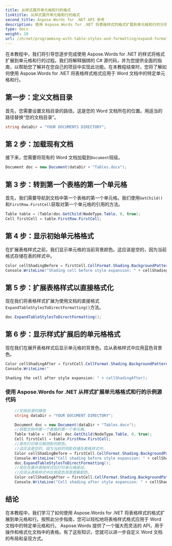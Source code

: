 ```yaml
---
title: 从样式展开单元格和行的格式
linktitle: 从样式展开单元格和行的格式
second_title: Aspose.Words for .NET API 参考
description: 使用 Aspose.Words for .NET 将表格样式的格式扩展到单元格和行的分步指南。
type: docs
weight: 10
url: /zh/net/programming-with-table-styles-and-formatting/expand-formatting-on-cells-and-row-from-style/
---
```


在本教程中，我们将引导您逐步完成使用 Aspose.Words for .NET 的样式将格式扩展到单元格和行的过程。我们将解释捆绑的 C# 源代码，并为您提供全面的指南，以帮助您了解并在您自己的项目中实现此功能。在本教程结束时，您将了解如何使用 Aspose.Words for .NET 将表格样式格式应用于 Word 文档中的特定单元格和行。


## 第一步：定义文档目录
首先，您需要设置文档目录的路径。这是您的 Word 文档所在的位置。用适当的路径替换“您的文档目录”。

```csharp
string dataDir = "YOUR DOCUMENTS DIRECTORY";
```

## 第 2 步：加载现有文档
接下来，您需要将现有的 Word 文档加载到`Document`班级。

```csharp
Document doc = new Document(dataDir + "Tables.docx");
```

## 第 3 步：转到第一个表格的第一个单元格
首先，我们需要导航到文档中第一个表格的第一个单元格。我们使用`GetChild()`和`FirstRow.FirstCell`获取对第一个单元格的引用的方法。

```csharp
Table table = (Table)doc.GetChild(NodeType.Table, 0, true);
Cell firstCell = table.FirstRow.FirstCell;
```

## 第 4 步：显示初始单元格格式
在扩展表格样式之前，我们显示单元格的当前背景颜色。这应该是空的，因为当前格式存储在表的样式中。

```csharp
Color cellShadingBefore = firstCell.CellFormat.Shading.BackgroundPatternColor;
Console.WriteLine("Shading cell before style expansion: " + cellShadingBefore);
```

## 第 5 步：扩展表格样式以直接格式化
现在我们将表格样式扩展为使用文档的直接格式`ExpandTableStylesToDirectFormatting()`方法。

```csharp
doc.ExpandTableStylesToDirectFormatting();
```

## 第 6 步：显示样式扩展后的单元格格式
现在我们在展开表格样式后显示单元格的背景色。应从表格样式中应用蓝色背景色。

```csharp
Color cellShadingAfter = firstCell.CellFormat.Shading.BackgroundPatternColor;
Console.WriteLine("

Shading the cell after style expansion: " + cellShadingAfter);
```

### 使用 Aspose.Words for .NET 从样式扩展单元格格式和行的示例源代码 

```csharp
	//文档目录的路径
	string dataDir = "YOUR DOCUMENT DIRECTORY";

	Document doc = new Document(dataDir + "Tables.docx");
	//获取文档中第一个表格的第一个单元格。
	Table table = (Table) doc.GetChild(NodeType.Table, 0, true);
	Cell firstCell = table.FirstRow.FirstCell;
	//首先打印单元格阴影的颜色。
	//这应该是空的，因为当前的阴影存储在表格样式中。
	Color cellShadingBefore = firstCell.CellFormat.Shading.BackgroundPatternColor;
	Console.WriteLine("Cell shading before style expansion: " + cellShadingBefore);
	doc.ExpandTableStylesToDirectFormatting();
	//现在在展开表格样式后打印单元格底纹。
	//应该从表格样式中应用蓝色背景图案颜色。
	Color cellShadingAfter = firstCell.CellFormat.Shading.BackgroundPatternColor;
	Console.WriteLine("Cell shading after style expansion: " + cellShadingAfter);
```

## 结论
在本教程中，我们学习了如何使用 Aspose.Words for .NET 将表格样式的格式扩展到单元格和行。按照此分步指南，您可以轻松地将表格样式格式应用于 Word 文档中的特定单元格和行。 Aspose.Words 提供了一个强大而灵活的 API，用于操作和格式化文档中的表格。有了这些知识，您就可以进一步自定义 Word 文档的布局和呈现方式。